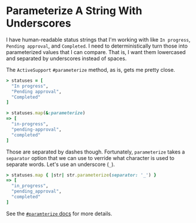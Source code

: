 # Parameterize A String With Underscores

I have human-readable status strings that I'm working with like `In progress`,
`Pending approval`, and `Completed`. I need to deterministically turn those
into parameterized values that I can compare. That is, I want them lowercased
and separated by underscores instead of spaces.

The `ActiveSupport` `#parameterize` method, as is, gets me pretty close.

```ruby
> statuses = [
  "In progress",
  "Pending approval",
  "Completed"
]

> statuses.map(&:parameterize)
=> [
  "in-progress",
  "pending-approval",
  "completed"
]
```

Those are separated by dashes though. Fortunately, `parameterize` takes a
`separator` option that we can use to verride what character is used to
separate words. Let's use an underscore (`_`).

```ruby
> statuses.map { |str| str.parameterize(separator: '_') }
=> [
  "in_progress",
  "pending_approval",
  "completed"
]
```

See the [`#paramterize`
docs](https://api.rubyonrails.org/classes/ActiveSupport/Inflector.html#method-i-parameterize)
for more details.
